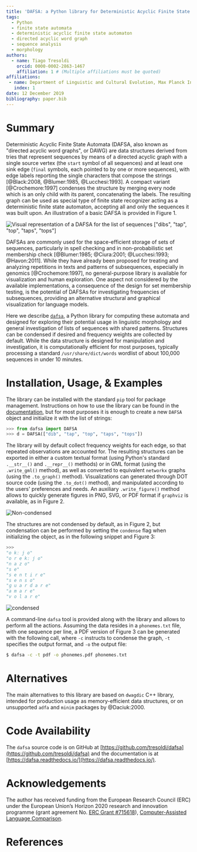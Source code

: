 ```yaml
---
title: 'DAFSA: a Python library for Deterministic Acyclic Finite State Automata'
tags:
  - Python
  - finite state automata
  - deterministic acyclic finite state automaton
  - directed acyclic word graph
  - sequence analysis
  - morphology
authors:
  - name: Tiago Tresoldi
    orcid: 0000-0002-2863-1467
    affiliation: 1 # (Multiple affiliations must be quoted)
affiliations:
 - name: Department of Linguistic and Cultural Evolution, Max Planck Institute for the Science of Human History
   index: 1
date: 12 December 2019
bibliography: paper.bib
---
```


# Summary

Deterministic Acyclic Finite State Automata (DAFSA, also known as "directed acyclic word graphs", or DAWG) are data structures derived from tries that represent sequences by means of a directed acyclic graph with a single source vertex (the `start` symbol of all sequences) and at least one sink edge (`final` symbols, each pointed to by one or more sequences), with edge labels reporting the single characters that compose the strings [@Black:2008, @Blumer:1985, @Lucchesi:1993]. A compact variant [@Crochemore:1997] condenses the structure by merging every node which is an only child with its parent, concatenating the labels. The resulting graph can be used as special type of finite state recognizer acting as a deterministic finite state automaton, accepting all and only the sequences it was built upon. An illustration of a basic DAFSA is provided in Figure 1.

![Visual representation of a DAFSA for the list of sequences [`"dibs"`, `"tap"`, `"top"`, `"taps"`, `"tops"`]](https://raw.githubusercontent.com/tresoldi/dafsa/master/figures/example.png)

DAFSAs are commonly used for the space-efficient storage of sets of sequences, particularly in spell checking and in non-probabilistic set membership check [@Blumer:1985; @Ciura:2001; @Lucchesi:1993; @Havon:2011]. While they have already been proposed for treating and analyzing repetitions in texts and patterns of subsequences, especially in genomics [@Crochemore:1997], no general-purpose library is available for visualization and human exploration. One aspect not considered by the available implementations, a consequence of the design for set membership testing, is the potential of DAFSAs for investigating frequencies of subsequences, providing an alternative structural and graphical visualization for language models.

Here we describe [`dafsa`](https://pypi.org/project/dafsa/), a Python library for computing these automata and designed for exploring their potential usage in linguistic morphology and general investigation of lists of sequences with shared patterns. Structures can be condensed if desired and frequency weights are collected by default. While the data structure is designed for manipulation and investigation, it is computationally efficient for most purposes, typically processing a standard `/usr/share/dict/words` wordlist of about 100,000 sequences in under 10 minutes.

# Installation, Usage, & Examples

The library can be installed with the standard `pip` tool for
package management. Instructions on how to use the library
can be found in the [documentation](https://dafsa.readthedocs.io/en/latest/quickstart.html),
but for most purposes it is enough to create a new `DAFSA` object and
initialize it with the list of strings:

```python
>>> from dafsa import DAFSA
>>> d = DAFSA(["dib", "tap", "top", "taps", "tops"])
```

The library will by default collect frequency weights for each edge,
so that repeated observations are accounted for. The resulting structures
can be exported in either a custom textual format (using Python's standard
`.__str__()` and `.__repr__()` methods)
or in GML format (using the `.write_gml()` method),
as well as converted to equivalent `networkx` graphs (using the
`.to_graph()` method). Visualizations can
generated through DOT source code (using the `.to_dot()` method), and
manipulated according to the users' preferences and needs. An auxiliary
`.write_figure()` method allows to quickly generate figures in PNG, SVG,
or PDF format if `graphviz` is available, as in Figure 2.

![Non-condensed](https://raw.githubusercontent.com/tresoldi/dafsa/master/figures/phonemes.png)

The structures are not condensed by default, as in Figure 2, but condensation
can be performed by setting the `condense` flag when initializing the
object, as in the following snippet and Figure 3:

```python
>>>
"o kː j o"
"o r e kː j o"
"n a z o"
"s e"
"s e n t i r e"
"s e n s o"
"ɡ u a r d a r e"
"a m a r e"
"v o l a r e"
```

![condensed](https://raw.githubusercontent.com/tresoldi/dafsa/master/figures/reduced_phonemes.png)

A command-line `dafsa` tool is provided along with the library and allows
to perform all the actions. Assuming the data resides in a `phonemes.txt`
file, with one sequence per line, a PDF version of Figure 3 can be
generated with the following call, where `-c` instructs to condense the
graph, `-t` specifies the output format, and `-o` the output file:

```bash
$ dafsa -c -t pdf -o phonemes.pdf phonemes.txt
```

# Alternatives

The main alternatives to this library are based on `dwagdic` C++ library,
intended for production usage as memory-efficient data
structures, or on unsupported `adfa` and `minim` packages by
@Daciuk:2000.

# Code Availability

The `dafsa` source code is on GitHub at
[https://github.com/tresoldi/dafsa](https://github.com/tresoldi/dafsa)
and the documentation is at
[https://dafsa.readthedocs.io/](https://dafsa.readthedocs.io/).

# Acknowledgements

The author has received funding from the European Research Council (ERC)
under the European Union’s Horizon 2020 research and innovation
programme (grant agreement
No. [ERC Grant #715618](https://cordis.europa.eu/project/rcn/206320/factsheet/en)),
[Computer-Assisted Language Comparison](https://digling.org/calc/).

# References

